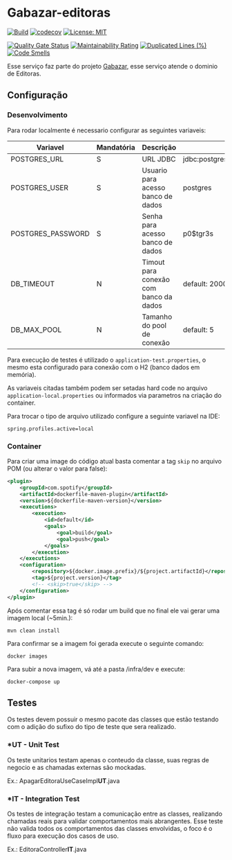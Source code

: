 # Gabazar-editoras
[![Build](https://github.com/gabazar/gabazar-editoras/actions/workflows/build.yml/badge.svg?branch=main)](https://github.com/gabazar/gabazar-editoras/actions/workflows/build.yml)
[![codecov](https://codecov.io/gh/gabazar/gabazar-editoras/branch/main/graph/badge.svg?token=6INNSA35FZ)](https://codecov.io/gh/gabazar/gabazar-editoras)
[![License: MIT](https://img.shields.io/badge/License-MIT-yellow.svg)](https://opensource.org/licenses/MIT)

[![Quality Gate Status](https://sonarcloud.io/api/project_badges/measure?project=gabazar_gabazar-editoras&metric=alert_status)](https://sonarcloud.io/summary/new_code?id=gabazar_gabazar-editoras) 
[![Maintainability Rating](https://sonarcloud.io/api/project_badges/measure?project=gabazar_gabazar-editoras&metric=sqale_rating)](https://sonarcloud.io/summary/new_code?id=gabazar_gabazar-editoras) 
[![Duplicated Lines (%)](https://sonarcloud.io/api/project_badges/measure?project=gabazar_gabazar-editoras&metric=duplicated_lines_density)](https://sonarcloud.io/summary/new_code?id=gabazar_gabazar-editoras) 
[![Code Smells](https://sonarcloud.io/api/project_badges/measure?project=gabazar_gabazar-editoras&metric=code_smells)](https://sonarcloud.io/summary/new_code?id=gabazar_gabazar-editoras)

Esse serviço faz parte do projeto [Gabazar](https://github.com/gabazar/gabazar), esse serviço atende o dominio de Editoras.

## Configuração

### Desenvolvimento

Para rodar localmente é necessario configurar as seguintes variaveis:

| Variavel          | Mandatória | Descrição | Exemplo |
| --                | --         | --        | --      |
| POSTGRES_URL      | S | URL JDBC  | jdbc:postgresql://localhost:5432/dev |
| POSTGRES_USER     | S | Usuario para acesso banco de dados     | postgres  | 
| POSTGRES_PASSWORD | S | Senha para acesso banco de dados       | p0$tgr3s  |
| DB_TIMEOUT        | N | Timout para conexão com banco da dados | default: 20000 |
| DB_MAX_POOL       | N | Tamanho do pool de conexão             | default: 5 |

Para execução de testes é utilizado o `application-test.properties`, o mesmo esta configurado para conexão com o H2 (banco dados em memória).

As variaveis citadas também podem ser setadas hard code no arquivo `application-local.properties` ou informados via parametros na criação do container.

Para trocar o tipo de arquivo utilizado configure a seguinte variavel na IDE:

```
spring.profiles.active=local
```

### Container

Para criar uma image do código atual basta comentar a tag `skip` no arquivo POM (ou alterar o valor para false):
```xml
<plugin>
    <groupId>com.spotify</groupId>
    <artifactId>dockerfile-maven-plugin</artifactId>
    <version>${dockerfile-maven-version}</version>
    <executions>
        <execution>
            <id>default</id>
            <goals>
                <goal>build</goal>
                <goal>push</goal>
            </goals>
        </execution>
    </executions>
    <configuration>
        <repository>${docker.image.prefix}/${project.artifactId}</repository>
        <tag>${project.version}</tag>
        <!-- <skip>true</skip> -->
    </configuration>
</plugin>
```

Após comentar essa tag é só rodar um build que no final ele vai gerar uma imagem local (~5min.):
```
mvn clean install
```

Para confirmar se a imagem foi gerada execute o seguinte comando:
```
docker images
```

Para subir a nova imagem, vá até a pasta /infra/dev e execute:
```
docker-compose up
```

## Testes

Os testes devem possuir o mesmo pacote das classes que estão testando com o adição do sufixo do tipo de teste que sera realizado.

### *UT - Unit Test
Os teste unitarios testam apenas o conteudo da classe, suas regras de negocio e as chamadas externas são mockadas.

Ex.: ApagarEditoraUseCaseImpl**UT**.java

### *IT - Integration Test
Os testes de integração testam a comunicação entre as classes, realizando chamadas reais para validar comportamentos mais abrangentes. Esse teste não valida todos os comportamentos das classes envolvidas, o foco é o fluxo para execução dos casos de uso.

Ex.: EditoraController**IT**.java
